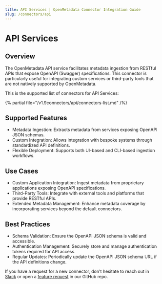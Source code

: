 ```yaml
---
title: API Services | OpenMetadata Connector Integration Guide
slug: /connectors/api
---
```


# API Services

## Overview

The OpenMetadata API service facilitates metadata ingestion from RESTful APIs that expose OpenAPI (Swagger) specifications. This connector is particularly useful for integrating custom services or third-party tools that are not natively supported by OpenMetadata.

This is the supported list of connectors for API Services:

{% partial file="/v1.9connectors/api/connectors-list.md" /%}

## Supported Features

-  Metadata Ingestion: Extracts metadata from services exposing OpenAPI JSON schemas.
-  Custom Integration: Allows integration with bespoke systems through standardized API definitions. 
-  Flexible Deployment: Supports both UI-based and CLI-based ingestion workflows.

## Use Cases

- Custom Application Integration: Ingest metadata from proprietary applications exposing OpenAPI specifications.  
- Third-Party Tools: Integrate with external tools and platforms that provide RESTful APIs.  
- Extended Metadata Management: Enhance metadata coverage by incorporating services beyond the default connectors.  

## Best Practices

- Schema Validation: Ensure the OpenAPI JSON schema is valid and accessible.  
- Authentication Management: Securely store and manage authentication tokens required for API access.  
- Regular Updates: Periodically update the OpenAPI JSON schema URL if the API definitions change.

If you have a request for a new connector, don't hesitate to reach out in [Slack](https://slack.open-metadata.org/) or
open a [feature request](https://github.com/open-metadata/OpenMetadata/issues/new/choose) in our GitHub repo.
